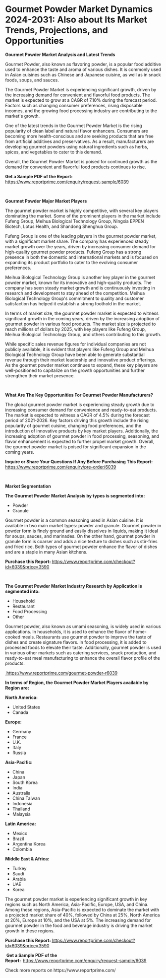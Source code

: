 <p><h1>Gourmet Powder Market Dynamics 2024-2031: Also about Its Market Trends, Projections, and Opportunities</h1></p><p><strong>Gourmet Powder Market Analysis and Latest Trends</strong></p>
<p><p>Gourmet Powder, also known as flavoring powder, is a popular food additive used to enhance the taste and aroma of various dishes. It is commonly used in Asian cuisines such as Chinese and Japanese cuisine, as well as in snack foods, soups, and sauces.</p><p>The Gourmet Powder Market is experiencing significant growth, driven by the increasing demand for convenient and flavorful food products. The market is expected to grow at a CAGR of 7.10% during the forecast period. Factors such as changing consumer preferences, rising disposable incomes, and the growing food processing industry are contributing to the market's growth.</p><p>One of the latest trends in the Gourmet Powder Market is the rising popularity of clean label and natural flavor enhancers. Consumers are becoming more health-conscious and are seeking products that are free from artificial additives and preservatives. As a result, manufacturers are developing gourmet powders using natural ingredients such as herbs, spices, and vegetables to cater to this demand.</p><p>Overall, the Gourmet Powder Market is poised for continued growth as the demand for convenient and flavorful food products continues to rise.</p></p>
<p><strong>Get a Sample PDF of the Report:&nbsp;</strong> <a href="https://www.reportprime.com/enquiry/request-sample/6039">https://www.reportprime.com/enquiry/request-sample/6039</a></p>
<p>&nbsp;</p>
<p><strong>Gourmet Powder Major Market Players</strong></p>
<p><p>The gourmet powder market is highly competitive, with several key players dominating the market. Some of the prominent players in the market include Fufeng Group, Meihua Biological Technology Group, Ningxia EPPEN Biotech, Lotus Health, and Shandong Shenghua Group.</p><p>Fufeng Group is one of the leading players in the gourmet powder market, with a significant market share. The company has experienced steady market growth over the years, driven by increasing consumer demand for high-quality gourmet powder products. Fufeng Group has a strong presence in both the domestic and international markets and is focused on expanding its product portfolio to cater to the evolving consumer preferences.</p><p>Meihua Biological Technology Group is another key player in the gourmet powder market, known for its innovative and high-quality products. The company has seen steady market growth and is continuously investing in research and development to stay ahead of the competition. Meihua Biological Technology Group's commitment to quality and customer satisfaction has helped it establish a strong foothold in the market.</p><p>In terms of market size, the gourmet powder market is expected to witness significant growth in the coming years, driven by the increasing adoption of gourmet powder in various food products. The market size is projected to reach millions of dollars by 2025, with key players like Fufeng Group, Meihua Biological Technology Group, and others contributing to this growth.</p><p>While specific sales revenue figures for individual companies are not publicly available, it is evident that players like Fufeng Group and Meihua Biological Technology Group have been able to generate substantial revenue through their market leadership and innovative product offerings. As the gourmet powder market continues to expand, these key players are well-positioned to capitalize on the growth opportunities and further strengthen their market presence.</p></p>
<p>&nbsp;</p>
<p><strong>What Are The Key Opportunities For Gourmet Powder Manufacturers?</strong></p>
<p><p>The global gourmet powder market is experiencing steady growth due to increasing consumer demand for convenience and ready-to-eat products. The market is expected to witness a CAGR of 4.5% during the forecast period of 2021-2026. Key factors driving this growth include the rising popularity of gourmet cuisine, changing food preferences, and the introduction of innovative products by key market players. Additionally, the increasing adoption of gourmet powder in food processing, seasoning, and flavor enhancement is expected to further propel market growth. Overall, the gourmet powder market is poised for significant expansion in the coming years.</p></p>
<p><strong>Inquire or Share Your Questions If Any Before Purchasing This Report:</strong> <a href="https://www.reportprime.com/enquiry/pre-order/6039">https://www.reportprime.com/enquiry/pre-order/6039</a></p>
<p>&nbsp;</p>
<p><strong>Market Segmentation</strong></p>
<p><strong>The Gourmet Powder Market Analysis by types is segmented into:</strong></p>
<p><ul><li>Powder</li><li>Granule</li></ul></p>
<p><p>Gourmet powder is a common seasoning used in Asian cuisine. It is available in two main market types: powder and granule. Gourmet powder in powder form is finely ground and easily dissolves in liquids, making it ideal for soups, sauces, and marinades. On the other hand, gourmet powder in granule form is coarser and adds a nice texture to dishes such as stir-fries and fried rice. Both types of gourmet powder enhance the flavor of dishes and are a staple in many Asian kitchens.</p></p>
<p><strong>Purchase this Report:&nbsp;</strong><a href="https://www.reportprime.com/checkout?id=6039&price=3590">https://www.reportprime.com/checkout?id=6039&price=3590</a></p>
<p>&nbsp;</p>
<p><strong>The Gourmet Powder Market Industry Research by Application is segmented into:</strong></p>
<p><ul><li>Household</li><li>Restaurant</li><li>Food Processing</li><li>Other</li></ul></p>
<p><p>Gourmet powder, also known as umami seasoning, is widely used in various applications. In households, it is used to enhance the flavor of home-cooked meals. Restaurants use gourmet powder to improve the taste of dishes and create signature flavors. In food processing, it is added to processed foods to elevate their taste. Additionally, gourmet powder is used in various other markets such as catering services, snack production, and ready-to-eat meal manufacturing to enhance the overall flavor profile of the products.</p></p>
<p><a href="https://www.reportprime.com/gourmet-powder-r6039">&nbsp;https://www.reportprime.com/gourmet-powder-r6039</a></p>
<p><strong>In terms of Region, the Gourmet Powder Market Players available by Region are:</strong></p>
<p>
    <p> <strong> North America: </strong>
        <ul>
            <li>United States</li>
            <li>Canada</li>
        </ul>
        </p> 
    <p> <strong> Europe: </strong>
        <ul>
            <li>Germany</li>
            <li>France</li>
            <li>U.K.</li>
            <li>Italy</li>
            <li>Russia</li>
        </ul>
        </p> 
    <p> <strong> Asia-Pacific: </strong>
        <ul>
            <li>China</li>
            <li>Japan</li>
            <li>South Korea</li>
            <li>India</li>
            <li>Australia</li>
            <li>China Taiwan</li>
            <li>Indonesia</li>
            <li>Thailand</li>
            <li>Malaysia</li>
        </ul>
        </p> 
    <p> <strong> Latin America: </strong>
        <ul>
            <li>Mexico</li>
            <li>Brazil</li>
            <li>Argentina Korea</li>
            <li>Colombia</li>
        </ul>
        </p> 
    <p> <strong> Middle East & Africa: </strong>
        <ul>
            <li>Turkey</li>
            <li>Saudi</li>
            <li>Arabia</li>
            <li>UAE</li>
            <li>Korea</li>
        </ul>
    </p>
    </p>
<p><p>The gourmet powder market is experiencing significant growth in key regions such as North America, Asia-Pacific, Europe, USA, and China. Among these regions, Asia-Pacific is expected to dominate the market with a projected market share of 40%, followed by China at 25%, North America at 20%, Europe at 10%, and the USA at 5%. The increasing demand for gourmet powder in the food and beverage industry is driving the market growth in these regions.</p></p>
<p><strong>Purchase this Report: </strong><a href="https://www.reportprime.com/checkout?id=6039&price=3590">https://www.reportprime.com/checkout?id=6039&price=3590</a></p>
<p>&nbsp;<strong>Get a Sample PDF of the Report:&nbsp;&nbsp;</strong><a href="https://www.reportprime.com/enquiry/request-sample/6039">https://www.reportprime.com/enquiry/request-sample/6039</a></p>
<p><strong></strong></p>
<p>Check more reports on https://www.reportprime.com/</p>